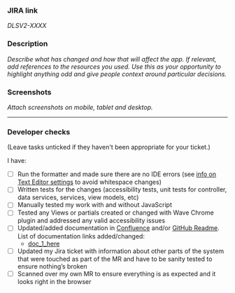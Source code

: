 ### JIRA link
_DLSV2-XXXX_

### Description
_Describe what has changed and how that will affect the app. If relevant, add references to the resources you used. Use this as your opportunity to highlight anything odd and give people context around particular decisions._

### Screenshots
_Attach screenshots on mobile, tablet and desktop._

-----
### Developer checks
(Leave tasks unticked if they haven't been appropriate for your ticket.)

I have:
- [ ] Run the formatter and made sure there are no IDE errors (see [info on Text Editor settings](https://hee-tis.atlassian.net/wiki/spaces/TP/pages/3546185813/DLS+Dev+Process) to avoid whitespace changes)
- [ ] Written tests for the changes (accessibility tests, unit tests for controller, data services, services, view models, etc)
- [ ] Manually tested my work with and without JavaScript
- [ ] Tested any Views or partials created or changed with Wave Chrome plugin and addressed any valid accessibility issues
- [ ] Updated/added documentation in [Confluence](https://hee-tis.atlassian.net/wiki/spaces/TP/pages/3546939432/DLS+Code) and/or [GitHub Readme](https://github.com/TechnologyEnhancedLearning/DLSV2/blob/master/README.md). List of documentation links added/changed:
  - [doc_1_here](link_1_here)
- [ ] Updated my Jira ticket with information about other parts of the system that were touched as part of the MR and have to be sanity tested to ensure nothing’s broken
- [ ] Scanned over my own MR to ensure everything is as expected and it looks right in the browser
